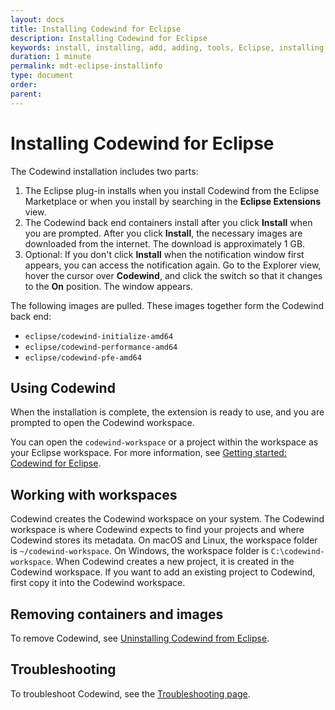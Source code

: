 ```yaml
---
layout: docs
title: Installing Codewind for Eclipse
description: Installing Codewind for Eclipse
keywords: install, installing, add, adding, tools, Eclipse, installing Codewind for Eclipse
duration: 1 minute
permalink: mdt-eclipse-installinfo
type: document
order: 
parent: 
---
```


# Installing Codewind for Eclipse

The Codewind installation includes two parts:
1. The Eclipse plug-in installs when you install Codewind from the Eclipse Marketplace or when you install by searching in the **Eclipse Extensions** view.
2. The Codewind back end containers install after you click **Install** when you are prompted. After you click **Install**, the necessary images are downloaded from the internet. The download is approximately 1 GB.
3. Optional: If you don't click **Install** when the notification window first appears, you can access the notification again. Go to the Explorer view, hover the cursor over **Codewind**, and click the switch so that it changes to the **On** position. The window appears.

The following images are pulled. These images together form the Codewind back end:
- `eclipse/codewind-initialize-amd64`
- `eclipse/codewind-performance-amd64`
- `eclipse/codewind-pfe-amd64`

## Using Codewind
When the installation is complete, the extension is ready to use, and you are prompted to open the Codewind workspace.

You can open the `codewind-workspace` or a project within the workspace as your Eclipse workspace. For more information, see [Getting started: Codewind for Eclipse](mdteclipsegettingstarted.html).

## Working with workspaces
Codewind creates the Codewind workspace on your system. The Codewind workspace is where Codewind expects to find your projects and where Codewind stores its metadata. On macOS and Linux, the workspace folder is `~/codewind-workspace`. On Windows, the workspace folder is `C:\codewind-workspace`. When Codewind creates a new project, it is created in the Codewind workspace. If you want to add an existing project to Codewind, first copy it into the Codewind workspace.

## Removing containers and images
To remove Codewind, see [Uninstalling Codewind from Eclipse](mdteclipseuninstall.html).

## Troubleshooting
To troubleshoot Codewind, see the [Troubleshooting page](troubleshooting.html).